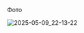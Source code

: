


Фото



![2025-05-09_22-13-22](https://github.com/user-attachments/assets/c279cff1-e064-4bef-9017-32da8c586083)




